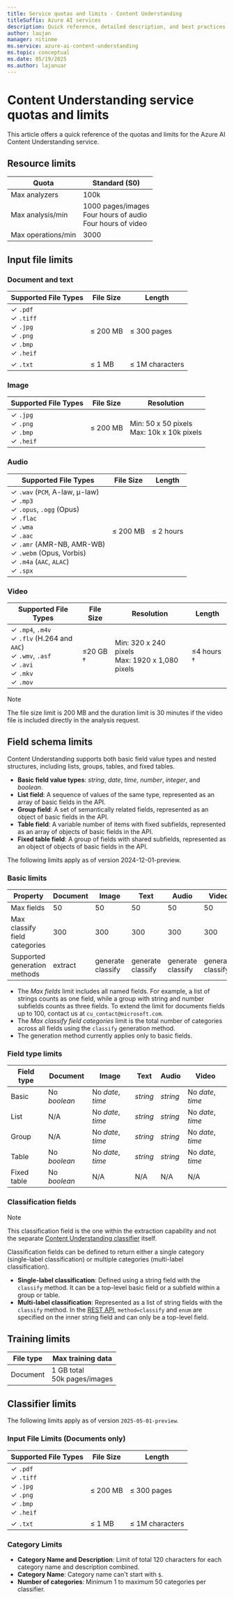 ```yaml
---
title: Service quotas and limits - Content Understanding
titleSuffix: Azure AI services
description: Quick reference, detailed description, and best practices for working within Azure AI Content Understanding service Quotas and Limits
author: laujan
manager: nitinme
ms.service: azure-ai-content-understanding
ms.topic: conceptual
ms.date: 05/19/2025
ms.author: lajanuar
---
```



# Content Understanding service quotas and limits

This article offers a quick reference of the quotas and limits for the Azure AI Content Understanding service.

## Resource limits
| Quota | Standard (S0) |
| --- | --- |
| Max analyzers | 100k |
| Max analysis/min | 1000 pages/images <br> Four hours of audio <br> Four hours of video  |
| Max operations/min | 3000 |

## Input file limits

### Document and text

| Supported File Types | File Size | Length |
| --- | --- | --- |
| ✓ `.pdf`<br> ✓ `.tiff`<br> ✓ `.jpg`<br> ✓ `.png`<br> ✓ `.bmp`<br> ✓ `.heif` | ≤ 200 MB | ≤ 300 pages |
| ✓ `.txt`  | ≤ 1 MB | ≤ 1M characters |

### Image

| Supported File Types | File Size | Resolution |
| --- | --- | --- |
| ✓ `.jpg`<br> ✓ `.png`<br> ✓ `.bmp`<br> ✓ `.heif`| ≤ 200 MB | Min: 50 x 50 pixels <br> Max: 10k x 10k pixels |

### Audio

| Supported File Types | File Size | Length |
| --- | --- |  --- |
| ✓ `.wav` (`PCM`, A-law, μ-law) <br> ✓ `.mp3` <br> ✓ `.opus`, `.ogg` (Opus)<br> ✓ `.flac` <br> ✓ `.wma` <br> ✓ `.aac` <br> ✓ `.amr` (AMR-NB, AMR-WB) <br> ✓ `.webm` (Opus, Vorbis) <br> ✓ `.m4a` (`AAC`, `ALAC`)<br> ✓ `.spx` | ≤ 200 MB | ≤ 2 hours |

### Video

| Supported File Types | File Size | Resolution | Length |
| ---| --- | --- | --- |
| ✓  `.mp4`, `.m4v` <br> ✓ `.flv` (H.264 and `AAC`) <br> ✓ `.wmv`, `.asf` <br> ✓ `.avi` <br> ✓ `.mkv` <br> ✓ `.mov` | ≤20 GB † | Min: 320 x 240 pixels <br>Max: 1920 x 1,080 pixels | ≤4 hours †|

   > [!NOTE]
   > The file size limit is 200 MB and the duration limit is 30 minutes if the video file is included directly in the analysis request.

## Field schema limits

Content Understanding supports both basic field value types and nested structures, including lists, groups, tables, and fixed tables.

* **Basic field value types**: *string*, *date*, *time*, *number*, *integer*, and *boolean*.
* **List field**: A sequence of values of the same type, represented as an array of basic fields in the API.
* **Group field**: A set of semantically related fields, represented as an object of basic fields in the API.
* **Table field**: A variable number of items with fixed subfields, represented as an array of objects of basic fields in the API.
* **Fixed table field**: A group of fields with shared subfields, represented as an object of objects of basic fields in the API.

The following limits apply as of version 2024-12-01-preview.

### Basic limits

| Property | Document | Image | Text | Audio | Video |
| --- | --- | --- | --- | --- | --- |
| Max fields | 50 | 50 | 50 | 50 | 50 |
| Max classify field categories | 300 | 300 | 300 | 300 | 300 |
| Supported generation methods | extract | generate<br>classify | generate<br>classify | generate<br>classify | generate<br>classify |

* The *Max fields* limit includes all named fields. For example, a list of strings counts as one field, while a group with string and number subfields counts as three fields. To extend the limit for documents fields up to 100, contact us at `cu_contact@microsoft.com`.
* The *Max classify field categories* limit is the total number of categories across all fields using the `classify` generation method.
* The generation method currently applies only to basic fields.

### Field type limits

| Field type | Document | Image | Text | Audio | Video |
| --- | --- | --- | --- | --- | --- |
| Basic | No *boolean* | No *date*, *time* | *string* | *string* | No *date*, *time* |
| List | N/A | No *date*, *time* | *string* | *string* | No *date*, *time* |
| Group | N/A | No *date*, *time* |*string* | *string* | No *date*, *time* |
| Table | No *boolean* | No *date*, *time* | *string* | *string* | No *date*, *time* |
| Fixed table | No *boolean* | N/A | N/A | N/A | N/A |

### Classification fields

   > [!NOTE]
   > This classification field is the one within the extraction capability and not the separate [Content Understanding classifier](concepts/classifier.md) itself.

Classification fields can be defined to return either a single category (single-label classification) or multiple categories (multi-label classification).

* **Single-label classification**: Defined using a string field with the `classify` method. It can be a top-level basic field or a subfield within a group or table.
* **Multi-label classification**: Represented as a list of string fields with the `classify` method. In the [REST API](/rest/api/contentunderstanding/operation-groups?view=rest-contentunderstanding-2024-12-01-preview&preserve-view=true), `method=classify` and `enum` are specified on the inner string field and can only be a top-level field.


## Training limits
| File type| Max training data |
| ---| --- |
| Document | 1 GB total<br>50k pages/images |

## Classifier limits

The following limits apply as of version `2025-05-01-preview`.

### Input File Limits (Documents only)

| Supported File Types | File Size | Length |
| --- | --- | --- |
| ✓ `.pdf`<br> ✓ `.tiff`<br> ✓ `.jpg`<br> ✓ `.png`<br> ✓ `.bmp`<br> ✓ `.heif` | ≤ 200 MB | ≤ 300 pages |
| ✓ `.txt`  | ≤ 1 MB | ≤ 1M characters |

### Category Limits

* **Category Name and Description**: Limit of total 120 characters for each category name and description combined.
* **Category Name**: Category name can't start with `$`.
* **Number of categories**: Minimum 1 to maximum 50 categories per classifier.

